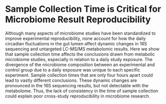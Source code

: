 # Sample Collection Time is Critical for Microbiome Result Reproducibility

Although many aspects of microbiome studies have been standardized to improve experimental reproducibility, none account for how the daily circadian fluctuations in the gut lumen affect dynamic changes in 16S sequencing and untargeted LC-MS/MS metabolomic results. Here we show that sample collection time affects the conclusions drawn from metabolic microbiome studies, especially in relation to a daily study exposure. The divergence of the microbiome composition between an experimental and control group due to a daily exposure was unique to each specific experiment. Sample collection times that are only four hours apart could lead to vastly different conclusions. These dynamic changes are pronounced in the 16S sequencing results, but not detectable with the metabolome. Thus, the lack of consistency in the time of sample collection could explain poor cross-study reproducibility in microbiome research. 
